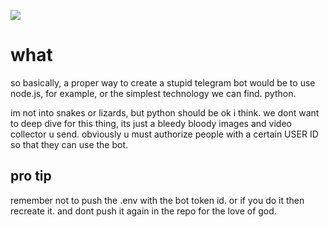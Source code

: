 ![](https://img3.stockfresh.com/files/l/lisafx/m/65/211388_stock-photo-pizza-man-delivers.jpg)

# what

so basically, a proper way to create a stupid telegram bot would be to use node.js, for example, or the simplest technology we can find.
python.

im not into snakes or lizards, but python should be ok i think. we dont want to deep dive for this thing, its just a bleedy bloody images and video collector u send. obviously u must authorize people with a certain USER ID so that they can use the bot. 

## pro tip

remember not to push the .env with the bot token id. or if you do it then recreate it. and dont push it again in the repo for the love of god.